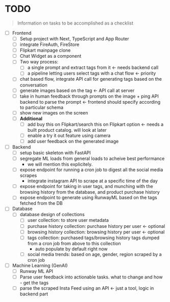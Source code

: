 # TODO
> Information on tasks to be accomplished as a checklist

+ [ ] Frontend
  + [ ] Setup project with Next, TypeScript and App Router
  + [ ] integrate FireAuth, FireStore
  + [ ] Flipkart mainpage clone
  + [ ] Chat Widget as a component
  + [ ] Two way process:
    + [ ] a single prompt and extract tags from it <- needs backend call
    + [ ] a pipeline letting users select tags with a chat flow <- priority
  + [ ] chat based flow, integrate API call for generating tags based on the conversation
  + [ ] generate images based on the tag <- API call at server
  + [ ] take in human feedback through prompts on the image + ping API backend to parse the prompt <- frontend should specify according to particular schema
  + [ ] show new images on the screen
  + [ ] **Additional**
    + [ ] add buy this on Flipkart/search this on Flipkart option <- needs a built product catalog. will look at later
    + [ ] enable a try it out feature using camera
    + [ ] add user feedback on the generated image
+ [ ] Backend
  + [ ] setup basic skeleton with FastAPI
  + [ ] segregate ML loads from general loads to acheive best performance
    - we will mention this explicitely.
  + [ ] expose endpoint for running a cron job to digest all the social media scrapes
    + integrate instagram API to scrape at a specific time of the day
  + [ ] expose endpoint for taking in user tags, and munching with the browsing history from the database, and product purchase history
  + [ ] expose endpoint to generate using RunwayML based on the tags fetched from the DB
+ [ ] Database
  + [ ] database design of collections
    + [ ] user collection: to store user metadata
    + [ ] purchase history collection: purchase history per user <- optional
    + [ ] browsing history collection: browsing history per user <- optional
    + [ ] tags collection: purchased tags/browsing history tags dumped from a cron job from above to this collection
      - auto populate by default right now
    + [ ] social media trends: based on age, gender, region scraped by a cron job
+ [ ] Machine Learning (GenAI)
  + [ ] Runway ML API
  + [ ] Parse user feedback into actionable tasks. what to change and how - get the tags
  + [ ] parse the scraped Insta Feed using an API <- just a tool, logic in backend part
